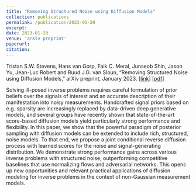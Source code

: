 ```yaml
---
title: "Removing Structured Noise using Diffusion Models"
collection: publications
permalink: /publication/2023-01-20
excerpt:
date: 2023-01-20
venue: 'arXiv preprint'
paperurl: 
citation: 
---
```


Tristan S.W. Stevens, Hans van Gorp, Faik C. Meral, Junseob Shin, Jason Yu, Jean-Luc Robert and Ruud J.G. van Sloun, “Removing Structured Noise using Diffusion Models,” arXiv preprint, January 2023.
\[[link](https://arxiv.org/abs/2302.05290)\]
\[[pdf](http://hansvangorp.github.io/files/2023-01-20.pdf)\]

Solving ill-posed inverse problems requires careful formulation of prior beliefs over the signals of interest and an accurate description of their manifestation into noisy measurements. Handcrafted signal priors based on e.g. sparsity are increasingly replaced by data-driven deep generative models, and several groups have recently shown that state-of-the-art score-based diffusion models yield particularly strong performance and flexibility. In this paper, we show that the powerful paradigm of posterior sampling with diffusion models can be extended to include rich, structured, noise models. To that end, we propose a joint conditional reverse diffusion process with learned scores for the noise and signal-generating distribution. We demonstrate strong performance gains across various inverse problems with structured noise, outperforming competitive baselines that use normalizing flows and adversarial networks. This opens up new opportunities and relevant practical applications of diffusion modeling for inverse problems in the context of non-Gaussian measurement models.